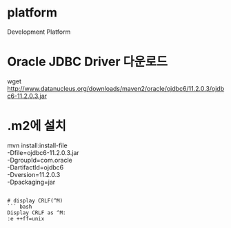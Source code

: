 # platform
Development Platform


# Oracle JDBC Driver 다운로드
wget http://www.datanucleus.org/downloads/maven2/oracle/ojdbc6/11.2.0.3/ojdbc6-11.2.0.3.jar
# .m2에 설치
mvn install:install-file \
-Dfile=ojdbc6-11.2.0.3.jar \
-DgroupId=com.oracle \
-DartifactId=ojdbc6 \
-Dversion=11.2.0.3 \
-Dpackaging=jar
```

# display CRLF(^M)
``` bash
Display CRLF as ^M:
:e ++ff=unix
```